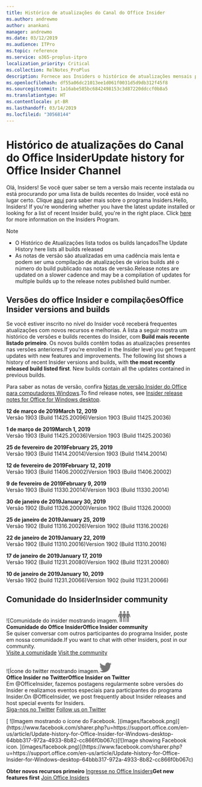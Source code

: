 ```yaml
---
title: Histórico de atualizações do Canal do Office Insider
ms.author: andrewmo
author: anankani
manager: andrewmo
ms.date: 03/12/2019
ms.audience: ITPro
ms.topic: reference
ms.service: o365-proplus-itpro
localization_priority: Critical
ms.collection: RelNotes_ProPlus
description: Fornece aos Insiders o histórico de atualizações mensais para os lançamentos do Canal Mensal Insider – Modo Rápido para a área de trabalho do Windows
ms.openlocfilehash: df55a06dc21013ee1d061f0031d5d9db312f45f8
ms.sourcegitcommit: 1a16abe585bc6842498153c3d87220ddccf0b8a5
ms.translationtype: HT
ms.contentlocale: pt-BR
ms.lasthandoff: 03/14/2019
ms.locfileid: "30568144"
---
```

# <a name="update-history-for-office-insider-channel"></a><span data-ttu-id="7f91b-103">Histórico de atualizações do Canal do Office Insider</span><span class="sxs-lookup"><span data-stu-id="7f91b-103">Update history for Office Insider Channel</span></span>

<span data-ttu-id="7f91b-p101">Olá, Insiders! Se você quer saber se tem a versão mais recente instalada ou está procurando por uma lista de builds recentes do Insider, você está no lugar certo.                                                                  Clique [aqui](https://insider.office.com/) para saber mais sobre o programa Insiders.</span><span class="sxs-lookup"><span data-stu-id="7f91b-p101">Hello, Insiders! If you're wondering whether you have the latest update installed or looking for a list of recent Insider build, you're in the right place. Click [here](https://insider.office.com/) for more information on the Insiders Program.</span></span>

> [!NOTE]
> - <span data-ttu-id="7f91b-107">O Histórico de Atualizações lista todos os builds lançados</span><span class="sxs-lookup"><span data-stu-id="7f91b-107">The Update History here lists all builds released</span></span>
> - <span data-ttu-id="7f91b-108">As notas de versão são atualizadas em uma cadência mais lenta e podem ser uma compilação de atualizações de vários builds até o número do build publicado nas notas de versão.</span><span class="sxs-lookup"><span data-stu-id="7f91b-108">Release notes are updated on a slower cadence and may be a compilation of updates for multiple builds up to the release notes published build number.</span></span>



## <a name="office-insider-versions-and-builds"></a><span data-ttu-id="7f91b-109">Versões do office Insider e compilações</span><span class="sxs-lookup"><span data-stu-id="7f91b-109">Office Insider versions and builds</span></span>

<span data-ttu-id="7f91b-p102">Se você estiver inscrito no nível do Insider você receberá frequentes atualizações com novos recursos e melhorias. A lista a seguir mostra um histórico de versões e builds recentes do Insider, com **Build mais recente listado primeiro**. Os novos builds contêm todas as atualizações presentes nas versões anteriores.</span><span class="sxs-lookup"><span data-stu-id="7f91b-p102">If you're enrolled in the Insider level you get frequent updates with new features and improvements. The following list shows a history of recent Insider versions and builds, with **the most recently released build listed first**. New builds contain all the updates contained in previous builds.</span></span> 

<span data-ttu-id="7f91b-113">Para saber as notas de versão, confira [Notas de versão Insider do Office para computadores Windows](https://docs.microsoft.com/pt-BR/OfficeUpdates/release-notes-office-insider).</span><span class="sxs-lookup"><span data-stu-id="7f91b-113">To find release notes, see [Insider release notes for Office for Windows desktop](https://docs.microsoft.com/pt-BR/OfficeUpdates/release-notes-office-insider).</span></span>

<span data-ttu-id="7f91b-114">**12 de março de 2019**</span><span class="sxs-lookup"><span data-stu-id="7f91b-114">**March 12, 2019**</span></span><br/> <span data-ttu-id="7f91b-115">Versão 1903 (Build 11425.20096)</span><span class="sxs-lookup"><span data-stu-id="7f91b-115">Version 1903 (Build 11425.20036)</span></span><br/>

<span data-ttu-id="7f91b-116">**1 de março de 2019**</span><span class="sxs-lookup"><span data-stu-id="7f91b-116">**March 1, 2019**</span></span><br/> <span data-ttu-id="7f91b-117">Versão 1903 (Build 11425.20036)</span><span class="sxs-lookup"><span data-stu-id="7f91b-117">Version 1903 (Build 11425.20036)</span></span><br/> 

<span data-ttu-id="7f91b-118">**25 de fevereiro de 2019**</span><span class="sxs-lookup"><span data-stu-id="7f91b-118">**February 25, 2019**</span></span><br/> <span data-ttu-id="7f91b-119">Versão 1903 (Build 11414.20014)</span><span class="sxs-lookup"><span data-stu-id="7f91b-119">Version 1903 (Build 11414.20014)</span></span><br/> 

<span data-ttu-id="7f91b-120">**12 de fevereiro de 2019**</span><span class="sxs-lookup"><span data-stu-id="7f91b-120">**February 12, 2019**</span></span><br/> <span data-ttu-id="7f91b-121">Versão 1903 (Build 11406.20002)</span><span class="sxs-lookup"><span data-stu-id="7f91b-121">Version 1903 (Build 11406.20002)</span></span><br/> 

<span data-ttu-id="7f91b-122">**9 de fevereiro de 2019**</span><span class="sxs-lookup"><span data-stu-id="7f91b-122">**February 9, 2019**</span></span><br/> <span data-ttu-id="7f91b-123">Versão 1903 (Build 11330.20014)</span><span class="sxs-lookup"><span data-stu-id="7f91b-123">Version 1903 (Build 11330.20014)</span></span><br/> 

<span data-ttu-id="7f91b-124">**30 de janeiro de 2019**</span><span class="sxs-lookup"><span data-stu-id="7f91b-124">**January 30, 2019**</span></span><br/> <span data-ttu-id="7f91b-125">Versão 1902 (Build 11326.20000)</span><span class="sxs-lookup"><span data-stu-id="7f91b-125">Version 1902 (Build 11326.20000)</span></span><br/> 

<span data-ttu-id="7f91b-126">**25 de janeiro de 2019**</span><span class="sxs-lookup"><span data-stu-id="7f91b-126">**January 25, 2019**</span></span><br/> <span data-ttu-id="7f91b-127">Versão 1902 (Build 11316.20026)</span><span class="sxs-lookup"><span data-stu-id="7f91b-127">Version 1902 (Build 11316.20026)</span></span><br/> 

<span data-ttu-id="7f91b-128">**22 de janeiro de 2019**</span><span class="sxs-lookup"><span data-stu-id="7f91b-128">**January 22, 2019**</span></span><br/> <span data-ttu-id="7f91b-129">Versão 1902 (Build 11310.20016)</span><span class="sxs-lookup"><span data-stu-id="7f91b-129">Version 1902 (Build 11310.20016)</span></span><br/> 

<span data-ttu-id="7f91b-130">**17 de janeiro de 2019**</span><span class="sxs-lookup"><span data-stu-id="7f91b-130">**January 17, 2019**</span></span><br/> <span data-ttu-id="7f91b-131">Versão 1902 (Build 11231.20080)</span><span class="sxs-lookup"><span data-stu-id="7f91b-131">Version 1902 (Build 11231.20080)</span></span><br/>

<span data-ttu-id="7f91b-132">**10 de janeiro de 2019**</span><span class="sxs-lookup"><span data-stu-id="7f91b-132">**January 10, 2019**</span></span><br/> <span data-ttu-id="7f91b-133">Versão 1902 (build 11231.20066)</span><span class="sxs-lookup"><span data-stu-id="7f91b-133">Version 1902 (build 11231.20066)</span></span><br/> 


## <a name="insider-community"></a><span data-ttu-id="7f91b-134">Comunidade do Insider</span><span class="sxs-lookup"><span data-stu-id="7f91b-134">Insider community</span></span>

<span data-ttu-id="7f91b-135">![Comunidade do insider mostrando imagem.</span><span class="sxs-lookup"><span data-stu-id="7f91b-135">![Image showing insider community.</span></span> ](images/insidercommunity.png) <br/>
<span data-ttu-id="7f91b-136">**Comunidade do Office Insider**</span><span class="sxs-lookup"><span data-stu-id="7f91b-136">**Office Insider community**</span></span><br/> <span data-ttu-id="7f91b-137">Se quiser conversar com outros participantes do programa Insider, poste em nossa comunidade.</span><span class="sxs-lookup"><span data-stu-id="7f91b-137">If you want to chat with other Insiders, post in our community.</span></span><br/><span data-ttu-id="7f91b-138"> 
[Visite a comunidade](https://go.microsoft.com/fwlink/?linkid=843493)</span><span class="sxs-lookup"><span data-stu-id="7f91b-138"> 
[Visit the community](https://go.microsoft.com/fwlink/?linkid=843493)</span></span><br/> 

<span data-ttu-id="7f91b-139">![Ícone do twitter mostrando imagem.</span><span class="sxs-lookup"><span data-stu-id="7f91b-139">![Image showing twitter icon.</span></span> ](images/twitter.png)<br/>
<span data-ttu-id="7f91b-140">**Office Insider no Twitter**</span><span class="sxs-lookup"><span data-stu-id="7f91b-140">**Office Insider on Twitter**</span></span><br/> <span data-ttu-id="7f91b-141">Em @OfficeInsider, fazemos postagens regularmente sobre versões do Insider e realizamos eventos especiais para participantes do programa Insider.</span><span class="sxs-lookup"><span data-stu-id="7f91b-141">On @OfficeInsider, we post frequently about Insider releases and host special events for Insiders.</span></span><br/><span data-ttu-id="7f91b-142"> 
[Siga-nos no Twitter](https://go.microsoft.com/fwlink/?linkid=717717)</span><span class="sxs-lookup"><span data-stu-id="7f91b-142"> 
[Follow us on Twitter](https://go.microsoft.com/fwlink/?linkid=717717)</span></span><br/> 

<span data-ttu-id="7f91b-143">
  [
  ![Imagem mostrando o ícone do Facebook. ](images/facebook.png)](https://www.facebook.com/sharer.php?u=https://support.office.com/en-us/article/Update-history-for-Office-Insider-for-Windows-desktop-64bbb317-972a-4933-8b82-cc866f0b067c)</span><span class="sxs-lookup"><span data-stu-id="7f91b-143">[![Image showing Facebook icon. ](images/facebook.png)](https://www.facebook.com/sharer.php?u=https://support.office.com/en-us/article/Update-history-for-Office-Insider-for-Windows-desktop-64bbb317-972a-4933-8b82-cc866f0b067c)</span></span>


<span data-ttu-id="7f91b-144">**Obter novos recursos primeiro**
[Ingresse no Office Insiders](https://insider.office.com/)</span><span class="sxs-lookup"><span data-stu-id="7f91b-144">**Get new features first**
[Join Office Insiders](https://insider.office.com/)</span></span>